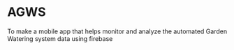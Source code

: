 # AGWS
To make a mobile app that helps monitor and analyze the automated Garden Watering system data using firebase
